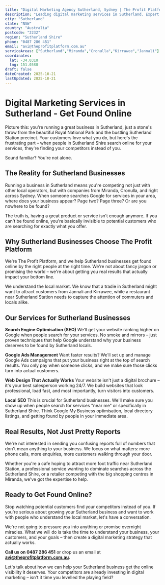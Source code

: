 ```yaml
---
title: "Digital Marketing Agency Sutherland, Sydney | The Profit Platform"
description: "Leading digital marketing services in Sutherland. Expert SEO, Google Ads & web design for Sutherland Shire businesses. Call 0487 286 451 for a free consultation."
city: "Sutherland"
state: "NSW"
country: "Australia"
postcode: "2232"
region: "Sutherland Shire"
phone: "0487 286 451"
email: "avi@theprofitplatform.com.au"
serviceAreas: ["Sutherland","Miranda","Cronulla","Kirrawee","Jannali"]
coordinates:
  lat: -34.0310
  lng: 151.0580
draft: false
dateCreated: 2025-10-21
lastUpdated: 2025-10-21
---
```


# Digital Marketing Services in Sutherland - Get Found Online

Picture this: you're running a great business in Sutherland, just a stone's throw from the beautiful Royal National Park and the bustling Sutherland Station precinct. Your customers love what you do, but here's the frustrating part – when people in Sutherland Shire search online for your services, they're finding your competitors instead of you.

Sound familiar? You're not alone.

## The Reality for Sutherland Businesses

Running a business in Sutherland means you're competing not just with other local operators, but with companies from Miranda, Cronulla, and right across Sydney. When someone searches Google for services in your area, where does your business appear? Page two? Page three? Or are you nowhere to be found?

The truth is, having a great product or service isn't enough anymore. If you can't be found online, you're basically invisible to potential customers who are searching for exactly what you offer.

## Why Sutherland Businesses Choose The Profit Platform

We're The Profit Platform, and we help Sutherland businesses get found online by the right people at the right time. We're not about fancy jargon or promising the world – we're about getting you real results that actually impact your bottom line.

We understand the local market. We know that a tradie in Sutherland might want to attract customers from Jannali and Kirrawee, while a restaurant near Sutherland Station needs to capture the attention of commuters and locals alike.

## Our Services for Sutherland Businesses

**Search Engine Optimisation (SEO)**
We'll get your website ranking higher on Google when people search for your services. No smoke and mirrors – just proven techniques that help Google understand why your business deserves to be found by Sutherland locals.

**Google Ads Management**
Want faster results? We'll set up and manage Google Ads campaigns that put your business right at the top of search results. You only pay when someone clicks, and we make sure those clicks turn into actual customers.

**Web Design That Actually Works**
Your website isn't just a digital brochure – it's your best salesperson working 24/7. We build websites that look professional, load fast, and most importantly, turn visitors into customers.

**Local SEO**
This is crucial for Sutherland businesses. We'll make sure you show up when people search for services "near me" or specifically in Sutherland Shire. Think Google My Business optimisation, local directory listings, and getting found by people in your immediate area.

## Real Results, Not Just Pretty Reports

We're not interested in sending you confusing reports full of numbers that don't mean anything to your business. We focus on what matters: more phone calls, more enquiries, more customers walking through your door.

Whether you're a cafe hoping to attract more foot traffic near Sutherland Station, a professional service wanting to dominate searches across the Sutherland Shire, or a retailer competing with the big shopping centres in Miranda, we've got the expertise to help.

## Ready to Get Found Online?

Stop watching potential customers find your competitors instead of you. If you're serious about growing your Sutherland business and want to work with people who understand the local market, let's have a conversation.

We're not going to pressure you into anything or promise overnight miracles. What we will do is take the time to understand your business, your customers, and your goals – then create a digital marketing strategy that actually works.

**Call us on 0487 286 451** or drop us an email at **avi@theprofitplatform.com.au**. 

Let's talk about how we can help your Sutherland business get the online visibility it deserves. Your competitors are already investing in digital marketing – isn't it time you levelled the playing field?